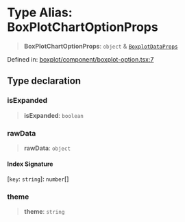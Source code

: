 # Type Alias: BoxPlotChartOptionProps

> **BoxPlotChartOptionProps**: `object` & [`BoxplotDataProps`](BoxplotDataProps.md)

Defined in: [boxplot/component/boxplot-option.tsx:7](https://github.com/GeoDaCenter/openassistant/blob/a1bcfdf89aac2d64b3bda9cf92b96ead076def28/packages/echarts/src/boxplot/component/boxplot-option.tsx#L7)

## Type declaration

### isExpanded

> **isExpanded**: `boolean`

### rawData

> **rawData**: `object`

#### Index Signature

\[`key`: `string`\]: `number`[]

### theme

> **theme**: `string`
